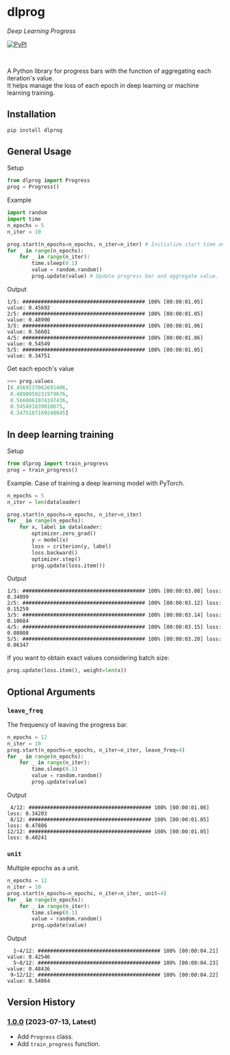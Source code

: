# dlprog

*Deep Learning Progress*

[![PyPI](https://img.shields.io/pypi/v/dlprog)](https://pypi.org/project/dlprog/1.0.0/)

<br>

A Python library for progress bars with the function of aggregating each iteration's value.  
It helps manage the loss of each epoch in deep learning or machine learning training.

## Installation

```bash
pip install dlprog
```

## General Usage

Setup

```python
from dlprog import Progress
prog = Progress()
```

Example

```python
import random
import time
n_epochs = 5
n_iter = 10

prog.start(n_epochs=n_epochs, n_iter=n_iter) # Initialize start time and epoch.
for _ in range(n_epochs):
    for _ in range(n_iter):
        time.sleep(0.1)
        value = random.random()
        prog.update(value) # Update progress bar and aggregate value.
```

Output

```
1/5: ######################################## 100% [00:00:01.05] value: 0.45692 
2/5: ######################################## 100% [00:00:01.05] value: 0.48990 
3/5: ######################################## 100% [00:00:01.06] value: 0.56601 
4/5: ######################################## 100% [00:00:01.06] value: 0.54549 
5/5: ######################################## 100% [00:00:01.05] value: 0.34751 
```

Get each epoch's value

```python
>>> prog.values
[0.4569237062691406,
 0.4898950231979676,
 0.5660061074197436,
 0.545491839810675,
 0.3475107169240045]
```

## In deep learning training

Setup

```python
from dlprog import train_progress
prog = train_progress()
```

Example. Case of training a deep learning model with PyTorch.

```python
n_epochs = 5
n_iter = len(dataloader)

prog.start(n_epochs=n_epochs, n_iter=n_iter)
for _ in range(n_epochs):
    for x, label in dataloader:
        optimizer.zero_grad()
        y = model(x)
        loss = criterion(y, label)
        loss.backward()
        optimizer.step()
        prog.update(loss.item())
```

Output

```
1/5: ######################################## 100% [00:00:03.08] loss: 0.34099 
2/5: ######################################## 100% [00:00:03.12] loss: 0.15259 
3/5: ######################################## 100% [00:00:03.14] loss: 0.10684 
4/5: ######################################## 100% [00:00:03.15] loss: 0.08008 
5/5: ######################################## 100% [00:00:03.20] loss: 0.06347 
```

If you want to obtain exact values considering batch size:

```python
prog.update(loss.item(), weight=len(x))
```

## Optional Arguments

### `leave_freq`

The frequency of leaving the progress bar.

```python
n_epochs = 12
n_iter = 10
prog.start(n_epochs=n_epochs, n_iter=n_iter, leave_freq=4)
for _ in range(n_epochs):
    for _ in range(n_iter):
        time.sleep(0.1)
        value = random.random()
        prog.update(value)
```

Output

```
 4/12: ######################################## 100% [00:00:01.06] loss: 0.34203 
 8/12: ######################################## 100% [00:00:01.05] loss: 0.47886 
12/12: ######################################## 100% [00:00:01.05] loss: 0.40241 
```

### `unit`

Multiple epochs as a unit.

```python
n_epochs = 12
n_iter = 10
prog.start(n_epochs=n_epochs, n_iter=n_iter, unit=4)
for _ in range(n_epochs):
    for _ in range(n_iter):
        time.sleep(0.1)
        value = random.random()
        prog.update(value)
```

Output

```
  1~4/12: ######################################## 100% [00:00:04.21] value: 0.42546 
  5~8/12: ######################################## 100% [00:00:04.23] value: 0.48436 
 9~12/12: ######################################## 100% [00:00:04.22] value: 0.54864 
```

## Version History

### [1.0.0](https://pypi.org/project/dlprog/1.0.0/) (2023-07-13, Latest)
- Add `Progress` class.
- Add `train_progress` function.
